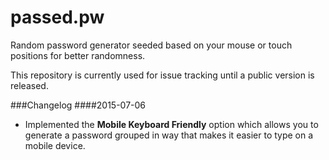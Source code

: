 # passed.pw
Random password generator seeded based on your mouse or touch positions for better randomness.

This repository is currently used for issue tracking until a public version is released.

###Changelog
####2015-07-06
 - Implemented the **Mobile Keyboard Friendly** option which allows you to generate a password grouped in way that makes it easier to type on a mobile device.
